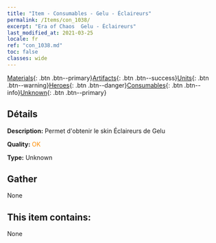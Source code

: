 ```yaml
---
title: "Item - Consumables - Gelu - Éclaireurs"
permalink: /Items/con_1038/
excerpt: "Era of Chaos  Gelu - Éclaireurs"
last_modified_at: 2021-03-25
locale: fr
ref: "con_1038.md"
toc: false
classes: wide
---
```

 [Materials](/fr/Items/){: .btn .btn--primary}[Artifacts](/fr/Items/Artifacts/){: .btn .btn--success}[Units](/fr/Items/Units/){: .btn .btn--warning}[Heroes](/fr/Items/Heroes/){: .btn .btn--danger}[Consumables](/fr/Items/Consumables/){: .btn .btn--info}[Unknown](/fr/Items/Unknown/){: .btn .btn--primary}

## Détails
 **Description:** Permet d'obtenir le skin Éclaireurs de Gelu

 **Quality:** <span style="color: #FF8C00">OK</span>

 **Type:** Unknown

## Gather

  None

## This item contains:

  None

